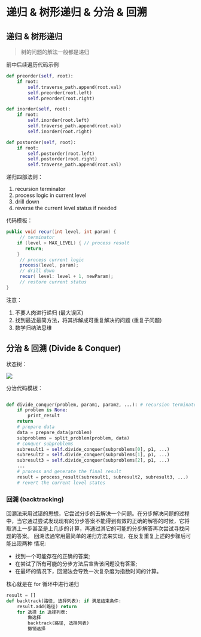 # 递归 & 树形递归 & 分治 & 回溯

## 递归 & 树形递归

> 树的问题的解法一般都是递归

前中后续遍历代码示例

```Python
def preorder(self, root):
    if root:
        self.traverse_path.append(root.val)
        self.preorder(root.left)
        self.preorder(root.right)

def inorder(self, root):
    if root:
        self.inorder(root.left)
        self.traverse_path.append(root.val)
        self.inorder(root.right)

def postorder(self, root):
    if root:
        self.postorder(root.left)
        self.postorder(root.right)
        self.traverse_path.append(root.val)
```

递归四部法则：

1. recursion terminator
2. process logic in current level
3. drill down
4. reverse the current level status if needed

代码模板：

```Java
public void recur(int level, int param) {
     // terminator
    if (level > MAX_LEVEL) { // process result
       return; 
    }
     // process current logic
     process(level, param);
     // drill down
     recur( level: level + 1, newParam);
     // restore current status
}
```

注意：
1. 不要人肉进行递归 (最大误区)
2. 找到最近最简方法，将其拆解成可重复解决的问题 (重复子问题)
3. 数学归纳法思维


## 分治 & 回溯 (Divide & Conquer)

状态树：

![](http://assets.ym250.cn/1598784916.png?imageMogr2/thumbnail/!70p)

分治代码模板：

```Python

def divide_conquer(problem, param1, param2, ...): # recursion terminator
    if problem is None:
        print_result
    return
    # prepare data
    data = prepare_data(problem)
    subproblems = split_problem(problem, data)
    # conquer subproblems
    subresult1 = self.divide_conquer(subproblems[0], p1, ...)
    subresult2 = self.divide_conquer(subproblems[1], p1, ...)
    subresult3 = self.divide_conquer(subproblems[2], p1, ...)
    ...
    # process and generate the final result
    result = process_result(subresult1, subresult2, subresult3, ...)
    # revert the current level states
```

### 回溯 (backtracking)

回溯法采用试错的思想，它尝试分步的去解决一个问题。在分步解决问题的过程 中，当它通过尝试发现现有的分步答案不能得到有效的正确的解答的时候，它将 取消上一步甚至是上几步的计算，再通过其它的可能的分步解答再次尝试寻找问 题的答案。
回溯法通常用最简单的递归方法来实现，在反复重复上述的步骤后可能出现两种 情况:
- 找到一个可能存在的正确的答案;
- 在尝试了所有可能的分步方法后宣告该问题没有答案;
- 在最坏的情况下，回溯法会导致一次复杂度为指数时间的计算。

核心就是在 for 循环中进行递归

```Python
result = []
def backtrack(路径, 选择列表): if 满足结束条件:
    result.add(路径) return
    for 选择 in 选择列表:
        做选择
        backtrack(路径, 选择列表)
        撤销选择
```





